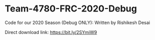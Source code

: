 # Team-4780-FRC-2020-Debug
Code for our 2020 Season (Debug ONLY): Written by Rishikesh Desai

Direct download link: https://bit.ly/2SYmiW9
